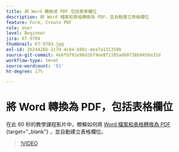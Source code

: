 ```yaml
---
title: 將 Word 轉換成 PDF 包括表單欄位
description: 將 Word 檔案和表格轉換為 PDF，並自動建立表格欄位
feature: Form, Create PDF
role: User
level: Beginner
jira: KT-9704
thumbnail: KT-9704.jpg
exl-id: 2b24426b-2c7d-4c84-b8bc-4ea7a1313598
source-git-commit: 4e6fbf91e96d26f9ee8f1105ad68738b9450a32d
workflow-type: tm+mt
source-wordcount: '51'
ht-degree: 17%

---
```


# 將 Word 轉換為 PDF，包括表格欄位

在此 60 秒的教學課程影片中，瞭解如何將 [ Word 檔案和表格轉換為 PDF ](https://www.adobe.com/acrobat/online/word-to-pdf.html) {target="_blank"} ，並自動建立表格欄位。

>[!VIDEO](https://video.tv.adobe.com/v/340082?quality=12&learn=on&hidetitle=true)
